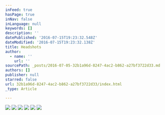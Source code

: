 ```yaml
---
inFeed: true
hasPage: true
inNav: false
inLanguage: null
keywords: []
description: ''
datePublished: '2016-07-15T19:23:32.548Z'
dateModified: '2016-07-15T19:23:32.138Z'
title: Headshots
author:
  - name: ''
    url: ''
sourcePath: _posts/2016-07-05-32b1a96d-8247-4ac2-b862-a27bf3722d33.md
authors: []
publisher: null
starred: false
url: 32b1a96d-8247-4ac2-b862-a27bf3722d33/index.html
_type: Article

---
```

![](https://imgflo.herokuapp.com/graph/vahj1ThiexotieMo/f28d3df073d7c3f6fdf2fec1d373a20c/croprotate.jpg?cropheight=1065&cropwidth=1600&degrees=0&input=https%3A%2F%2Fthe-grid-user-content.s3-us-west-2.amazonaws.com%2F09d6343b-ce21-4d72-a11f-8549d738fa78.jpg&x=0&y=0)
![](https://the-grid-user-content.s3-us-west-2.amazonaws.com/3d095810-7d37-4680-9b0e-6fa0f09e116d.jpg)
![](https://the-grid-user-content.s3-us-west-2.amazonaws.com/c3cf71c0-1a17-4a5f-9f72-c4d2cfae08df.jpg)
![](https://the-grid-user-content.s3-us-west-2.amazonaws.com/33019aaa-033e-40b1-a69a-671e2ceff588.jpg)
![](https://the-grid-user-content.s3-us-west-2.amazonaws.com/a8608403-85ce-4482-ab9c-3a90d492453f.jpg)
![](https://the-grid-user-content.s3-us-west-2.amazonaws.com/f803eae1-e153-4954-abff-81982920d387.jpg)